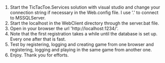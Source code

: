 1. Start the TicTacToe.Services solution with visual studio and change your connection string if necessary
in the Web.config file. I use '.' to connect to MSSQLServer.
2. Start the localhost in the WebClient directory through the server.bat file.
3. Open in your browser the url 'http://localhost:1234/'.
4. Note that the first registration takes a while until the database is set up. Every one after that is fast.
5. Test by registering, logging and creating game  from one browser and registering, logging and playing in the
same game from another one.
6. Enjoy. Thank you for efforts.